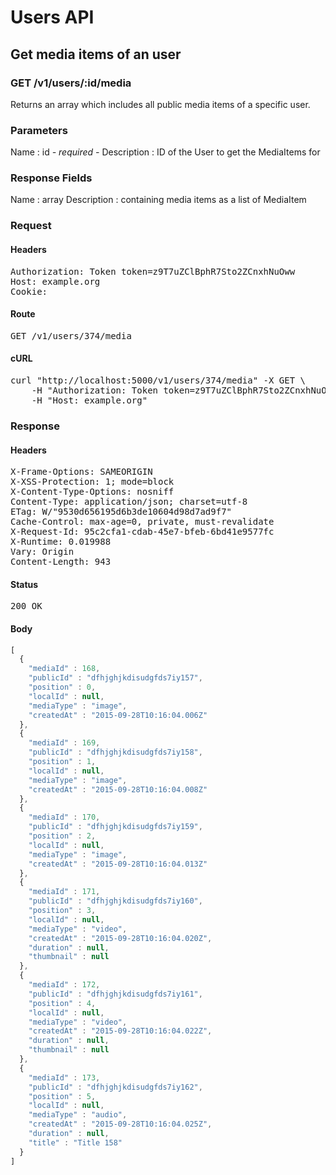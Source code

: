 # Users API

## Get media items of an user

### GET /v1/users/:id/media

Returns an array which includes all public media items of a specific user.

### Parameters

Name : id *- required -*
Description : ID of the User to get the MediaItems for


### Response Fields

Name : array
Description : containing media items as a list of MediaItem

### Request

#### Headers

<pre>Authorization: Token token=z9T7uZClBphR7Sto2ZCnxhNuOww
Host: example.org
Cookie: </pre>

#### Route

<pre>GET /v1/users/374/media</pre>

#### cURL

<pre class="request">curl &quot;http://localhost:5000/v1/users/374/media&quot; -X GET \
	-H &quot;Authorization: Token token=z9T7uZClBphR7Sto2ZCnxhNuOww&quot; \
	-H &quot;Host: example.org&quot;</pre>

### Response

#### Headers

<pre>X-Frame-Options: SAMEORIGIN
X-XSS-Protection: 1; mode=block
X-Content-Type-Options: nosniff
Content-Type: application/json; charset=utf-8
ETag: W/&quot;9530d656195d6b3de10604d98d7ad9f7&quot;
Cache-Control: max-age=0, private, must-revalidate
X-Request-Id: 95c2cfa1-cdab-45e7-bfeb-6bd41e9577fc
X-Runtime: 0.019988
Vary: Origin
Content-Length: 943</pre>

#### Status

<pre>200 OK</pre>

#### Body

```javascript
[
  {
    "mediaId" : 168,
    "publicId" : "dfhjghjkdisudgfds7iy157",
    "position" : 0,
    "localId" : null,
    "mediaType" : "image",
    "createdAt" : "2015-09-28T10:16:04.006Z"
  },
  {
    "mediaId" : 169,
    "publicId" : "dfhjghjkdisudgfds7iy158",
    "position" : 1,
    "localId" : null,
    "mediaType" : "image",
    "createdAt" : "2015-09-28T10:16:04.008Z"
  },
  {
    "mediaId" : 170,
    "publicId" : "dfhjghjkdisudgfds7iy159",
    "position" : 2,
    "localId" : null,
    "mediaType" : "image",
    "createdAt" : "2015-09-28T10:16:04.013Z"
  },
  {
    "mediaId" : 171,
    "publicId" : "dfhjghjkdisudgfds7iy160",
    "position" : 3,
    "localId" : null,
    "mediaType" : "video",
    "createdAt" : "2015-09-28T10:16:04.020Z",
    "duration" : null,
    "thumbnail" : null
  },
  {
    "mediaId" : 172,
    "publicId" : "dfhjghjkdisudgfds7iy161",
    "position" : 4,
    "localId" : null,
    "mediaType" : "video",
    "createdAt" : "2015-09-28T10:16:04.022Z",
    "duration" : null,
    "thumbnail" : null
  },
  {
    "mediaId" : 173,
    "publicId" : "dfhjghjkdisudgfds7iy162",
    "position" : 5,
    "localId" : null,
    "mediaType" : "audio",
    "createdAt" : "2015-09-28T10:16:04.025Z",
    "duration" : null,
    "title" : "Title 158"
  }
]
```
